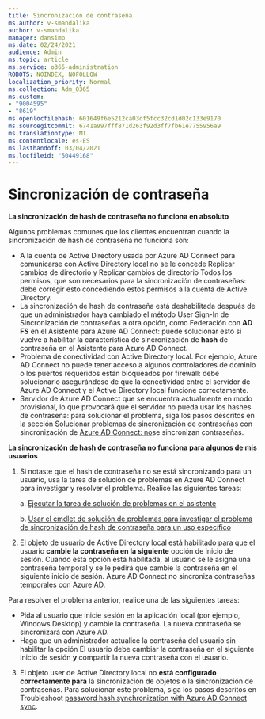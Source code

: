 ```yaml
---
title: Sincronización de contraseña
ms.author: v-smandalika
author: v-smandalika
manager: dansimp
ms.date: 02/24/2021
audience: Admin
ms.topic: article
ms.service: o365-administration
ROBOTS: NOINDEX, NOFOLLOW
localization_priority: Normal
ms.collection: Adm_O365
ms.custom:
- "9004595"
- "8619"
ms.openlocfilehash: 601649f6e5212ca03df5fcc32cd1d02c133e9170
ms.sourcegitcommit: 6741a997fff871d263f92d3ff7fb61e7755956a9
ms.translationtype: MT
ms.contentlocale: es-ES
ms.lasthandoff: 03/04/2021
ms.locfileid: "50449168"
---
```

# <a name="password-synchronization"></a>Sincronización de contraseña

**La sincronización de hash de contraseña no funciona en absoluto**

Algunos problemas comunes que los clientes encuentran cuando la sincronización de hash de contraseña no funciona son:

- A la cuenta de Active Directory usada por Azure AD  Connect para  comunicarse con Active Directory local no se le concede Replicar cambios de directorio y Replicar cambios de directorio Todos los permisos, que son necesarios para la sincronización de contraseñas: debe corregir esto concediendo estos permisos a la cuenta de Active Directory.
- La sincronización de hash de contraseña está deshabilitada  después de que un administrador haya cambiado el método User Sign-In de Sincronización de contraseñas a otra opción, como Federación con **AD FS** en el Asistente para Azure AD Connect: puede solucionar esto si vuelve a habilitar la característica de sincronización de **hash** de contraseña en el Asistente para Azure AD Connect.
- Problema de conectividad con Active Directory local. Por ejemplo, Azure AD Connect no puede tener [](https://docs.microsoft.com/azure/active-directory/hybrid/reference-connect-ports) acceso a algunos controladores de dominio o los puertos requeridos están bloqueados por firewall: debe solucionarlo asegurándose de que la conectividad entre el servidor de Azure AD Connect y el Active Directory local funcione correctamente.
- Servidor de Azure AD Connect que se encuentra actualmente en modo provisional, lo que provocará que el servidor no pueda usar los hashes de contraseña: para solucionar el problema, siga los pasos descritos en la sección Solucionar problemas de sincronización de contraseñas con sincronización de [Azure AD Connect: no](https://docs.microsoft.com/azure/active-directory/hybrid/tshoot-connect-password-hash-synchronization)se sincronizan contraseñas.

**La sincronización de hash de contraseña no funciona para algunos de mis usuarios**

1. Si notaste que el hash de contraseña no  se está sincronizando para un usuario, usa la tarea de solución de problemas en Azure AD Connect para investigar y resolver el problema. Realice las siguientes tareas:

    a. [Ejecutar la tarea de solución de problemas en el asistente](https://docs.microsoft.com/azure/active-directory/hybrid/tshoot-connect-objectsync)

    b. [Usar el cmdlet de solución de problemas para investigar el problema de sincronización de hash de contraseña para un uso específico](https://docs.microsoft.com/azure/active-directory/hybrid/tshoot-connect-password-hash-synchronization)

2. El objeto de usuario de Active Directory local está habilitado para que el usuario **cambie la contraseña en la siguiente** opción de inicio de sesión. Cuando esta opción está habilitada, al usuario se le asigna una contraseña temporal y se le pedirá que cambie la contraseña en el siguiente inicio de sesión. Azure AD Connect no sincroniza contraseñas temporales con Azure AD.

Para resolver el problema anterior, realice una de las siguientes tareas:

- Pida al usuario que inicie sesión en la aplicación local (por ejemplo, Windows Desktop) y cambie la contraseña. La nueva contraseña se sincronizará con Azure AD.
- Haga que un administrador actualice la contraseña del usuario sin habilitar la opción El usuario debe cambiar la contraseña en el siguiente inicio de sesión **y** compartir la nueva contraseña con el usuario.

3. El objeto user de Active Directory local no **está configurado correctamente para** la sincronización de objetos o la sincronización de contraseñas. Para solucionar este problema, siga los pasos descritos en Troubleshoot [password hash synchronization with Azure AD Connect sync](https://docs.microsoft.com/azure/active-directory/hybrid/tshoot-connect-password-hash-synchronization).







